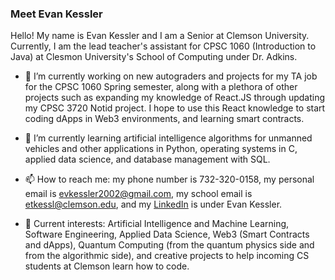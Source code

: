 ### Meet Evan Kessler

Hello! My name is Evan Kessler and I am a Senior at Clemson University. Currently, I am the lead teacher's assistant for CPSC 1060 (Introduction to Java) at Clesmon University's School of Computing under Dr. Adkins.

- 🔭 I’m currently working on new autograders and projects for my TA job for the CPSC 1060 Spring semester, along with a plethora of other projects such as expanding my knowledge of React.JS through updating my CPSC 3720 Notid project. I hope to use this React knowledge to start coding dApps in Web3 environments, and learning smart contracts.

- 🌱 I’m currently learning artificial intelligence algorithms for unmanned vehicles and other applications in Python, operating systems in C, applied data science, and database management with SQL. 

- 📫 How to reach me: my phone number is 732-320-0158, my personal email is evkessler2002@gmail.com, my school email is etkessl@clemson.edu, and my [LinkedIn](https://www.linkedin.com/in/evan-kessler-30b1331aa/) is under Evan Kessler.

- :orange_book: Current interests: Artificial Intelligence and Machine Learning, Software Engineering, Applied Data Science, Web3 (Smart Contracts and dApps), Quantum Computing (from the quantum physics side and from the algorithmic side), and creative projects to help incoming CS students at Clemson learn how to code.
